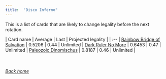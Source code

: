 ```yaml
---
title:  "Disco Inferno"
---
```


This is a list of cards that are likely to change legality before the next rotation.

| Card name | Average | Last | Projected legality |
| :-- |
[Rainbow Bridge of Salvation](https://db.ygoprodeck.com/card/?search=Rainbow%20Bridge%20of%20Salvation) | 0.5206 | 0.44 | Unlimited |
[Dark Ruler No More](https://db.ygoprodeck.com/card/?search=Dark%20Ruler%20No%20More) | 0.6453 | 0.47 | Unlimited |
[Paleozoic Dinomischus](https://db.ygoprodeck.com/card/?search=Paleozoic%20Dinomischus) | 0.8187 | 0.46 | Unlimited |

<br>

###### [Back home](index)
